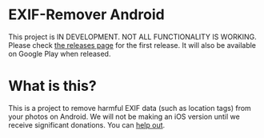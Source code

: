 # EXIF-Remover Android

This project is IN DEVELOPMENT. NOT ALL FUNCTIONALITY IS WORKING. Please check [the releases page](https://github.com/openssf/exif-remover-android/releases) for the first release.
It will also be available on Google Play when released.

# What is this?

This is a project to remove harmful EXIF data (such as location tags) from your photos on Android. We will not be making an iOS version until we receive significant donations. You can [help out](https://www.openssf.org/donate).
